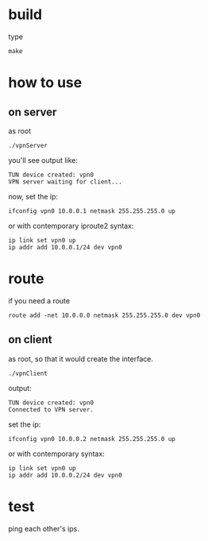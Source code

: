 

# build

type

```
make
```

# how to use

## on server

as root

```
./vpnServer
```

you'll see output like:

```
TUN device created: vpn0
VPN server waiting for client...
```

now, set the ip:

```
ifconfig vpn0 10.0.0.1 netmask 255.255.255.0 up
```

or with contemporary iproute2 syntax:

```
ip link set vpn0 up
ip addr add 10.0.0.1/24 dev vpn0
```

# route

if you need a route

```
route add -net 10.0.0.0 netmask 255.255.255.0 dev vpn0
```


## on client

as root, so that it would create the interface.

```
./vpnClient
```

output:

```
TUN device created: vpn0
Connected to VPN server.
```

set the ip:

```
ifconfig vpn0 10.0.0.2 netmask 255.255.255.0 up
```

or with contemporary syntax:

```
ip link set vpn0 up
ip addr add 10.0.0.2/24 dev vpn0
```

# test

ping each other's ips.



